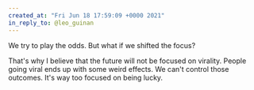 ```yaml
---
created_at: "Fri Jun 18 17:59:09 +0000 2021"
in_reply_to: @leo_guinan
---
```


We try to play the odds. But what if we shifted the focus? 

That's why I believe that the future will not be focused on virality. People going viral ends up with some weird effects. We can't control those outcomes. It's way too focused on being lucky.